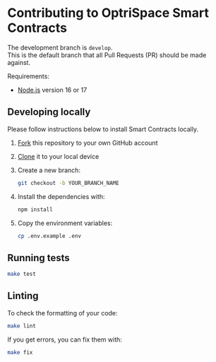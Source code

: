 # Contributing to OptriSpace Smart Contracts

The development branch is `develop`.\
This is the default branch that all Pull Requests (PR) should be made against.

Requirements:

* [Node.js](https://nodejs.org/en/) version 16 or 17

## Developing locally

Please follow instructions below to install Smart Contracts locally.

1. [Fork](https://help.github.com/articles/fork-a-repo/)
   this repository to your own GitHub account

2. [Clone](https://help.github.com/articles/cloning-a-repository/)
   it to your local device

3. Create a new branch:

    ```sh
    git checkout -b YOUR_BRANCH_NAME
    ```

4. Install the dependencies with:

    ```sh
    npm install
    ```

5. Copy the environment variables:

    ```sh
    cp .env.example .env
    ```

## Running tests

```sh
make test
```

## Linting

To check the formatting of your code:

```sh
make lint
```

If you get errors, you can fix them with:

```sh
make fix
```
